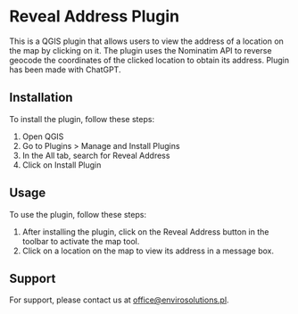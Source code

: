 # Reveal Address Plugin
This is a QGIS plugin that allows users to view the address of a location on the map by clicking on it. The plugin uses the Nominatim API to reverse geocode the coordinates of the clicked location to obtain its address. Plugin has been made with ChatGPT.

## Installation
To install the plugin, follow these steps:

1. Open QGIS
2. Go to Plugins > Manage and Install Plugins
3. In the All tab, search for Reveal Address
4. Click on Install Plugin
## Usage
To use the plugin, follow these steps:

1. After installing the plugin, click on the Reveal Address button in the toolbar to activate the map tool.
1. Click on a location on the map to view its address in a message box.
## Support
For support, please contact us at office@envirosolutions.pl.
